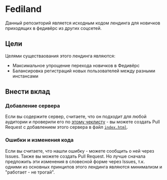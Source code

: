 # Fediland

Данный репозиторий является исходным кодом лендинга для новичков приходящих в федивёрс из других соцсетей.

## Цели

Целями существаования этого лендинга являются:

- Максимальное упрощение перехода новичков в Федивёрс
- Балансировка регистраций новых пользователей между разными инстансами

## Внести вклад

### Добавление сервера

Если вы содержите сервер, считаете, что он подходит для любой аудитории и проверили его по 
[этому чеклисту](CHECKLIST.md) - вы можете создать Pull Request с добавлением этого сервера в файл 
[`index.html`](https://github.com/fediland/fediland.github.io/blob/master/index.html).

### Ошибки и изменения кода

Если вы считаете, что нашли ошибку - можете сообщить о ней через Issues. Также вы можете создать Pull Request.
Но лучше сначала предложить эти изменения в словесной форме через Issues, т.к. одними из основных принципов этого
лендинга являются минимализм и "работает - не трогай".
